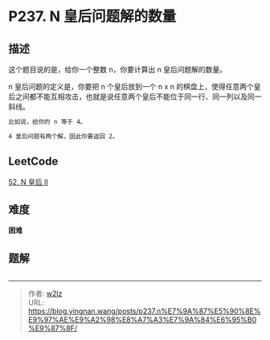 # P237. N 皇后问题解的数量


<!--more-->

## 描述

这个题目说的是，给你一个整数 n，你要计算出 n 皇后问题解的数量。

n 皇后问题的定义是，你要把 n 个皇后放到一个 n x n 的棋盘上，使得任意两个皇后之间都不能互相攻击，也就是说任意两个皇后不能位于同一行、同一列以及同一斜线。

```markdown
比如说，给你的 n 等于 4。

4 皇后问题有两个解，因此你要返回 2。
```

## LeetCode

[52. N 皇后 II](https://leetcode.cn/problems/n-queens-ii/description/)

## 难度

**困难**

## 题解

```java

```


---

> 作者: [w2lz](https://github.com/w2lz)  
> URL: https://blog.yingnan.wang/posts/p237.n%E7%9A%87%E5%90%8E%E9%97%AE%E9%A2%98%E8%A7%A3%E7%9A%84%E6%95%B0%E9%87%8F/  

